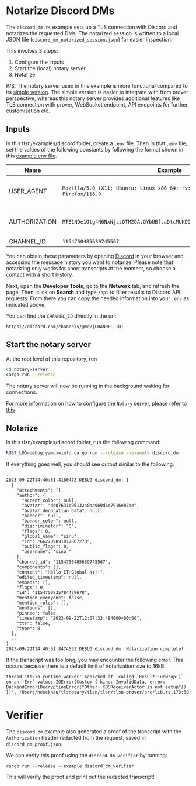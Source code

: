 # Notarize Discord DMs

The `discord_dm.rs` example sets up a TLS connection with Discord and notarizes the requested DMs. The notarized session is written to a local JSON file (`discord_dm_notarized_session.json`) for easier inspection.

This involves 3 steps:
1. Configure the inputs
2. Start the (local) notary server
3. Notarize

P/S: The notary server used in this example is more functional compared to its [simple version](../simple/simple_notary.rs). The simple version is easier to integrate with from prover perspective, whereas this notary server provides additional features like TLS connection with prover, WebSocket endpoint, API endpoints for further customisation etc.

## Inputs

In this tlsn/examples/discord folder, create a `.env` file.
Then in that `.env` file, set the values of the following constants by following the format shown in this [example env file](./.env.example).

| Name          | Example                                                                          | Location                                      |
| ------------- | -------------------------------------------------------------------------------- | --------------------------------------------- |
| USER_AGENT    | `Mozilla/5.0 (X11; Ubuntu; Linux x86_64; rv:109.0) Gecko/20100101 Firefox/116.0` | Look for `User-Agent` in a request headers    |
| AUTHORIZATION | `MTE1NDe1Otg4N6NxNjczOTM2OA.GYbUBf.aDtcMUKDOmg6C2kxxFtlFSN1pgdMMBtpHgBBEs`       | Look for `Authorization` in a request headers |
| CHANNEL_ID    | `1154750485639745567`                                                            | URL                                           |

You can obtain these parameters by opening [Discord](https://discord.com/channels/@me) in your browser and accessing the message history you want to notarize. Please note that notarizing only works for short transcripts at the moment, so choose a contact with a short history.

Next, open the **Developer Tools**, go to the **Network** tab, and refresh the page. Then, click on **Search** and type `/api` to filter results to Discord API requests. From there you can copy the needed information into your `.env` as indicated above.

You can find the `CHANNEL_ID` directly in the url:

`https://discord.com/channels/@me/{CHANNEL_ID)`

## Start the notary server
At the root level of this repository, run 
```sh
cd notary-server
cargo run --release
```

The notary server will now be running in the background waiting for connections.

For more information on how to configure the `Notary` server, please refer to [this](../../../notary-server/README.md#running-the-server).

## Notarize

In this tlsn/examples/discord folder, run the following command:

```sh
RUST_LOG=debug,yamux=info cargo run --release --example discord_dm
```

If everything goes well, you should see output similar to the following:

```log
..
2023-09-22T14:40:51.416047Z DEBUG discord_dm: [
  {
    "attachments": [],
    "author": {
      "accent_color": null,
      "avatar": "dd07631c9613240aa969d6e7916eb7ae",
      "avatar_decoration_data": null,
      "banner": null,
      "banner_color": null,
      "discriminator": "0",
      "flags": 0,
      "global_name": "sinu",
      "id": "662709891017867273",
      "public_flags": 0,
      "username": "sinu_"
    },
    "channel_id": "1154750485639745567",
    "components": [],
    "content": "Hello ETHGlobal NY!!",
    "edited_timestamp": null,
    "embeds": [],
    "flags": 0,
    "id": "1154750835784429678",
    "mention_everyone": false,
    "mention_roles": [],
    "mentions": [],
    "pinned": false,
    "timestamp": "2023-09-22T12:07:33.484000+00:00",
    "tts": false,
    "type": 0
  },
  ..
]
2023-09-22T14:40:51.847455Z DEBUG discord_dm: Notarization complete!
```

If the transcript was too long, you may encounter the following error. This occurs because there is a default limit of notarization size to 16kB:

```
thread 'tokio-runtime-worker' panicked at 'called `Result::unwrap()` on an `Err` value: IOError(Custom { kind: InvalidData, error: BackendError(DecryptionError("Other: KOSReceiverActor is not setup")) })', /Users/heeckhau/tlsnotary/tlsn/tlsn/tlsn-prover/src/lib.rs:173:50
```

# Verifier

The `discord_dm` example also generated a proof of the transcript with the `Authorization` header redacted from the request, saved in `discord_dm_proof.json`.

We can verify this proof using the `discord_dm_verifier` by running:

```
cargo run --release --example discord_dm_verifier
```

This will verify the proof and print out the redacted transcript!
